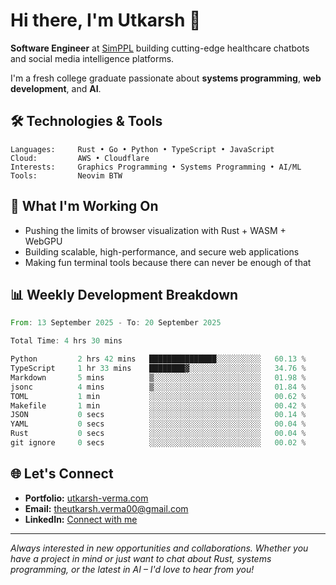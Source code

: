 # Hi there, I'm Utkarsh 👋

**Software Engineer** at [SimPPL](https://simppl.org) building cutting-edge healthcare chatbots and social media intelligence platforms.

I'm a fresh college graduate passionate about **systems programming**, **web development**, and **AI**.

## 🛠️ Technologies & Tools

```
Languages:     Rust • Go • Python • TypeScript • JavaScript
Cloud:         AWS • Cloudflare
Interests:     Graphics Programming • Systems Programming • AI/ML
Tools:         Neovim BTW
```

## 🚀 What I'm Working On

- Pushing the limits of browser visualization with Rust + WASM + WebGPU
- Building scalable, high-performance, and secure web applications
- Making fun terminal tools because there can never be enough of that

## 📊 Weekly Development Breakdown

<!--START_SECTION:waka-->

```rust
From: 13 September 2025 - To: 20 September 2025

Total Time: 4 hrs 30 mins

Python         2 hrs 42 mins   ███████████████░░░░░░░░░░   60.13 %
TypeScript     1 hr 33 mins    ████████▓░░░░░░░░░░░░░░░░   34.76 %
Markdown       5 mins          ▒░░░░░░░░░░░░░░░░░░░░░░░░   01.98 %
jsonc          4 mins          ▒░░░░░░░░░░░░░░░░░░░░░░░░   01.84 %
TOML           1 min           ░░░░░░░░░░░░░░░░░░░░░░░░░   00.62 %
Makefile       1 min           ░░░░░░░░░░░░░░░░░░░░░░░░░   00.42 %
JSON           0 secs          ░░░░░░░░░░░░░░░░░░░░░░░░░   00.14 %
YAML           0 secs          ░░░░░░░░░░░░░░░░░░░░░░░░░   00.04 %
Rust           0 secs          ░░░░░░░░░░░░░░░░░░░░░░░░░   00.04 %
git ignore     0 secs          ░░░░░░░░░░░░░░░░░░░░░░░░░   00.02 %
```

<!--END_SECTION:waka-->

## 🌐 Let's Connect

- **Portfolio:** [utkarsh-verma.com](https://utkarsh-verma.com)
- **Email:** theutkarsh.verma00@gmail.com
- **LinkedIn:** [Connect with me](https://linkedin.com/in/utkarsh-verm4)

---

*Always interested in new opportunities and collaborations. Whether you have a project in mind or just want to chat about Rust, systems programming, or the latest in AI – I'd love to hear from you!*

